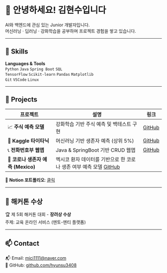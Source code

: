 # 👋 안녕하세요! 김현수입니다

AI와 백엔드에 관심 있는 Junior 개발자입니다.  
머신러닝 · 딥러닝 · 강화학습을 공부하며 프로젝트 경험을 쌓고 있습니다.

---

## 🔧 Skills

**Languages & Tools**  
`Python` `Java` `Spring Boot` `SQL`   
`TensorFlow` `Scikit-learn` `Pandas` `Matplotlib`  
`Git` `VSCode` `Linux`

---

## 🚀 Projects

| 프로젝트 | 설명 | 링크 |
|----------|------|------|
| 📈 **주식 예측 모델** | 강화학습 기반 주식 예측 및 백테스트 구현 | [GitHub](https://github.com/hyunsu3408/stock_trade) |
| 🚢 **Kaggle 타이타닉** | 머신러닝 기반 생존자 예측 (상위 5%) | [GitHub](https://github.com/hyunsu3408/kaggle_titanic) |
| 📞 **전화번호부 웹앱** | Java & SpringBoot 기반 CRUD 웹앱 | [GitHub](https://github.com/hyunsu3408/PhoneBookWepApp) |
| 🦠 **코로나 생존자 예측 (Mexico)**|멕시코 환자 데이터를 기반으로 한 코로나 생존 여부 예측 모델 [GitHub](https://github.com/hyunsu3408/first-ai) |

📘 **Notion 포트폴리오**: [클릭](https://www.notion.so/1f4f07bf279d80918d01ef6f82496da2)

---

## 🎯 해커톤 수상

🏆 제 5회 해커톤 대회 - **장려상 수상**  
주제: 교육 온라인 서비스 (멘토-멘티 플랫폼)

---

## 📫 Contact

📬 Email: mici1111@naver.com  
🔗 GitHub: [github.com/hyunsu3408](https://github.com/hyunsu3408)

